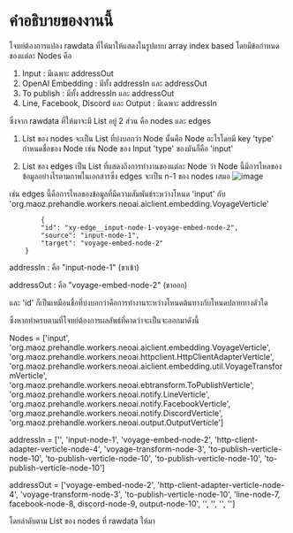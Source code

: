 # คำอธิบายของงานนี้
โจทย์ต้องการแปลง rawdata ที่ให้มาให้แสดงในรูปแบบ array index based โดยมีข้อกำหนดของแต่ละ Nodes คือ
1. Input : มีเฉพาะ addressOut
2. OpenAI Embedding : มีทั้ง addressIn และ addressOut
3. To publish : มีทั้ง addressIn และ addressOut
4. Line, Facebook, Discord และ Output : มีเฉพาะ addressIn

ซึ่งจาก rawdata ที่ให้มาจะมี List อยู่ 2 ส่วน คือ nodes และ edges
1. List ของ nodes จะเป็น List ที่บ่งบอกว่า Node นั้นคือ Node อะไรโดยมี key 'type' กำหนดชื่อของ Node เช่น Node ของ Input 'type' ของมันก็คือ 'input'

2. List ของ edges เป็น List ที่แสดงถึงการทำงานของแต่ละ Node ว่า Node นี้มีการไหลของข้อมูลอย่างไรตามภาพในเอกสารซึ่ง edges จะเป็น n-1 ของ nodes เสมอ
       ![image](https://github.com/user-attachments/assets/d938ae5f-24ae-4626-ba8b-c1ab3fb2b216)

เช่น edges นี้คือการไหลของข้อมูลที่มีความสัมพันธ์ระหว่างโหนด 'input' กับ 'org.maoz.prehandle.workers.neoai.aiclient.embedding.VoyageVerticle'

            {
			"id": "xy-edge__input-node-1-voyage-embed-node-2",
			"source": "input-node-1",
			"target": "voyage-embed-node-2"
		}
  
addressIn : คือ "input-node-1" (ขาเข้า)

addressOut : คือ "voyage-embed-node-2" (ขาออก)

และ 'id' ก็เป็นเหมือนชื่อที่บ่งบอกว่าคือการทำงานระหว่างโหนดต้นทางกับโหนดปลายทางตัวใด

ซึ่งหากทำครบตามที่โจทย์ต้องการผลลัพธ์ที่คาดว่าจะเป็นจะออกมาดังนี้

Nodes = ['input', 'org.maoz.prehandle.workers.neoai.aiclient.embedding.VoyageVerticle', 'org.maoz.prehandle.workers.neoai.httpclient.HttpClientAdapterVerticle', 'org.maoz.prehandle.workers.neoai.aiclient.embedding.util.VoyageTransformVerticle', 'org.maoz.prehandle.workers.neoai.ebtransform.ToPublishVerticle', 'org.maoz.prehandle.workers.neoai.notify.LineVerticle', 'org.maoz.prehandle.workers.neoai.notify.FacebookVerticle', 'org.maoz.prehandle.workers.neoai.notify.DiscordVerticle', 'org.maoz.prehandle.workers.neoai.output.OutputVerticle']

addressIn = ['', 'input-node-1', 'voyage-embed-node-2', 'http-client-adapter-verticle-node-4', 'voyage-transform-node-3', 'to-publish-verticle-node-10', 'to-publish-verticle-node-10', 'to-publish-verticle-node-10', 'to-publish-verticle-node-10']

addressOut = ['voyage-embed-node-2', 'http-client-adapter-verticle-node-4', 'voyage-transform-node-3', 'to-publish-verticle-node-10', 'line-node-7, facebook-node-8, discord-node-9, output-node-10', '', '', '', '']

โดยลำดับตาม List ของ nodes ที่ rawdata ให้มา
